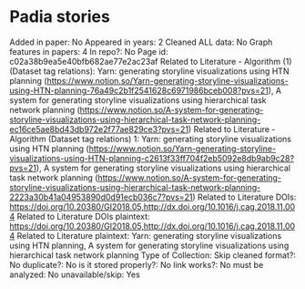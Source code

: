 # Padia stories

Added in paper: No
Appeared in years: 2
Cleaned ALL data: No
Graph features in papers: 4
In repo?: No
Page id: c02a38b9ea5e40bfb682ae77e2ac23af
Related to Literature - Algorithm (1) (Dataset tag relations): Yarn: generating storyline visualizations using HTN planning (https://www.notion.so/Yarn-generating-storyline-visualizations-using-HTN-planning-76a49c2b1f2541628c6971986bceb008?pvs=21), A system for generating storyline visualizations using hierarchical task network planning (https://www.notion.so/A-system-for-generating-storyline-visualizations-using-hierarchical-task-network-planning-ec16ce5ae8bd43db972e2f77ae829ce3?pvs=21)
Related to Literature - Algorithm (Dataset tag relations) 1: Yarn: generating storyline visualizations using HTN planning (https://www.notion.so/Yarn-generating-storyline-visualizations-using-HTN-planning-c2613f33ff704f2eb5092e8db9ab9c28?pvs=21), A system for generating storyline visualizations using hierarchical task network planning (https://www.notion.so/A-system-for-generating-storyline-visualizations-using-hierarchical-task-network-planning-2223a30b41a04953890d0d91ecb036c7?pvs=21)
Related to Literature DOIs: https://doi.org/10.20380/GI2018.05,http://dx.doi.org/10.1016/j.cag.2018.11.004
Related to Literature DOIs plaintext: https://doi.org/10.20380/GI2018.05,http://dx.doi.org/10.1016/j.cag.2018.11.004
Related to Literature plaintext: Yarn: generating storyline visualizations using HTN planning, A system for generating storyline visualizations using hierarchical task network planning
Type of Collection: Skip
cleaned format?: No
duplicate?: No
is it stored properly?: No
link works?: No
must be analyzed: No
unavailable/skip: Yes